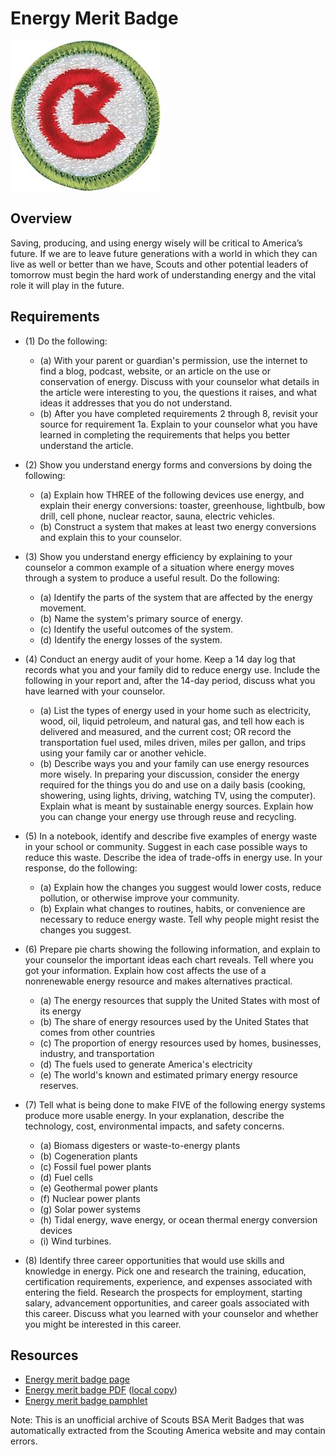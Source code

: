 

# Energy Merit Badge

![Energy Merit Badge](images/energy-merit-badge.jpg)

## Overview



Saving, producing, and using energy wisely will be critical to America’s future. If we are to leave future generations with a world in which they can live as well or better than we have, Scouts and other potential leaders of tomorrow must begin the hard work of understanding energy and the vital role it will play in the future.

## Requirements

* (1) Do the following:
    * (a) With your parent or guardian's permission, use the internet to find a blog, podcast, website, or an article on the use or conservation of energy. Discuss with your counselor what details in the article were interesting to you, the questions it raises, and what ideas it addresses that you do not understand.
    * (b) After you have completed requirements 2 through 8, revisit your source for requirement 1a. Explain to your counselor what you have learned in completing the requirements that helps you better understand the article.


* (2) Show you understand energy forms and conversions by doing the following:
    * (a) Explain how THREE of the following devices use energy, and explain their energy conversions: toaster, greenhouse, lightbulb, bow drill, cell phone, nuclear reactor, sauna, electric vehicles.
    * (b) Construct a system that makes at least two energy conversions and explain this to your counselor.


* (3) Show you understand energy efficiency by explaining to your counselor a common example of a situation where energy moves through a system to produce a useful result. Do the following:
    * (a) Identify the parts of the system that are affected by the energy movement.
    * (b) Name the system's primary source of energy.
    * (c) Identify the useful outcomes of the system.
    * (d) Identify the energy losses of the system.


* (4) Conduct an energy audit of your home. Keep a 14 day log that records what you and your family did to reduce energy use. Include the following in your report and, after the 14-day period, discuss what you have learned with your counselor.
    * (a) List the types of energy used in your home such as electricity, wood, oil, liquid petroleum, and natural gas, and tell how each is delivered and measured, and the current cost; OR record the transportation fuel used, miles driven, miles per gallon, and trips using your family car or another vehicle.
    * (b) Describe ways you and your family can use energy resources more wisely. In preparing your discussion, consider the energy required for the things you do and use on a daily basis (cooking, showering, using lights, driving, watching TV, using the computer). Explain what is meant by sustainable energy sources. Explain how you can change your energy use through reuse and recycling.


* (5) In a notebook, identify and describe five examples of energy waste in your school or community. Suggest in each case possible ways to reduce this waste. Describe the idea of trade-offs in energy use. In your response, do the following:
    * (a) Explain how the changes you suggest would lower costs, reduce pollution, or otherwise improve your community.
    * (b) Explain what changes to routines, habits, or convenience are necessary to reduce energy waste. Tell why people might resist the changes you suggest.


* (6) Prepare pie charts showing the following information, and explain to your counselor the important ideas each chart reveals. Tell where you got your information. Explain how cost affects the use of a nonrenewable energy resource and makes alternatives practical.
    * (a) The energy resources that supply the United States with most of its energy
    * (b) The share of energy resources used by the United States that comes from other countries
    * (c) The proportion of energy resources used by homes, businesses, industry, and transportation
    * (d) The fuels used to generate America's electricity
    * (e) The world's known and estimated primary energy resource reserves.


* (7) Tell what is being done to make FIVE of the following energy systems produce more usable energy. In your explanation, describe the technology, cost, environmental impacts, and safety concerns.
    * (a) Biomass digesters or waste-to-energy plants
    * (b) Cogeneration plants
    * (c) Fossil fuel power plants
    * (d) Fuel cells
    * (e) Geothermal power plants
    * (f) Nuclear power plants
    * (g) Solar power systems
    * (h) Tidal energy, wave energy, or ocean thermal energy conversion devices
    * (i) Wind turbines.


* (8) Identify three career opportunities that would use skills and knowledge in energy. Pick one and research the training, education, certification requirements, experience, and expenses associated with entering the field. Research the prospects for employment, starting salary, advancement opportunities, and career goals associated with this career. Discuss what you learned with your counselor and whether you might be interested in this career.


## Resources

- [Energy merit badge page](https://www.scouting.org/merit-badges/energy/)
- [Energy merit badge PDF](https://filestore.scouting.org/filestore/Merit_Badge_ReqandRes/Pamphlets/Energy_2024.pdf) ([local copy](files/energy-merit-badge.pdf))
- [Energy merit badge pamphlet](https://www.scoutshop.org/energy-merit-badge-pamphlet-650728.html)

Note: This is an unofficial archive of Scouts BSA Merit Badges that was automatically extracted from the Scouting America website and may contain errors.